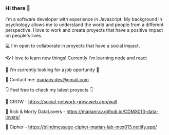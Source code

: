 
### Hi there 👋

I'm a software developer with experience in Javascript. My background in psychology allows me to understand the world and people from a different perspective. I love to work and create proyects that have a positive impact on people's lives. 

💻 I'm open to collaborate in proyects that have a social impact.

👓 I love to learn new things! Currently I'm learning node and react 

🏢 I'm currently looking for a job oportunity 🙌 

📧 Contact me: marianv.dev@gmail.com

👇 Feel free to check my latest proyects 👇

🔹 GROW - https://social-network-grow.web.app/wall

🔸 Rick & Morty DataLovers - https://marianrav.github.io/CDMX013-data-lovers/

🔹 Cipher - https://blindmessage-cipher-marian-lab-mex013.netlify.app/
